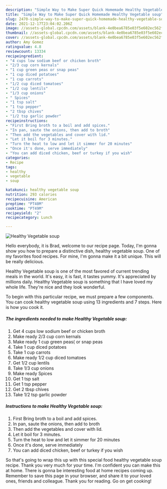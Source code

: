 ```yaml
---
description: "Simple Way to Make Super Quick Homemade Healthy Vegetable soup"
title: "Simple Way to Make Super Quick Homemade Healthy Vegetable soup"
slug: 2470-simple-way-to-make-super-quick-homemade-healthy-vegetable-soup
date: 2021-12-17T23:04:02.206Z
image: //assets-global.cpcdn.com/assets/blank-4e0bea6785e03f5e602ec562f230caae08da540cada707380b4fe1bbebba43da.png
thumbnail: //assets-global.cpcdn.com/assets/blank-4e0bea6785e03f5e602ec562f230caae08da540cada707380b4fe1bbebba43da.png
cover: //assets-global.cpcdn.com/assets/blank-4e0bea6785e03f5e602ec562f230caae08da540cada707380b4fe1bbebba43da.png
author: Amy Gomez
ratingvalue: 4.8
reviewcount: 13334
recipeingredient:
- "4 cups low sodium beef or chicken broth"
- "2/3 cup corn kernals"
- "1 cup green peas or snap peas"
- "1 cup diced potatoes"
- "1 cup carrots"
- "1/2 cup diced tomatoes"
- "1/2 cup lentils"
- "1/3 cup onions"
- " Spices"
- "1 tsp salt"
- "1 tsp pepper"
- "2 tbsp chives"
- "1/2 tsp garlic powder"
recipeinstructions:
- "First Bring broth to a boil and add spices."
- "In pan, saute the onions, then add to broth"
- "Then add the vegetables and cover with lid."
- "Let it boil for 3 minutes."
- "Turn the heat to low and let it simmer for 20 minutes"
- "Once it's done, serve immediately"
- "You can add diced chicken, beef or turkey if you wish"
categories:
- Recipe
tags:
- healthy
- vegetable
- soup

katakunci: healthy vegetable soup 
nutrition: 293 calories
recipecuisine: American
preptime: "PT40M"
cooktime: "PT49M"
recipeyield: "2"
recipecategory: Lunch

---
```



![Healthy Vegetable soup](//assets-global.cpcdn.com/assets/blank-4e0bea6785e03f5e602ec562f230caae08da540cada707380b4fe1bbebba43da.png)

Hello everybody, it is Brad, welcome to our recipe page. Today, I'm gonna show you how to prepare a distinctive dish, healthy vegetable soup. One of my favorites food recipes. For mine, I'm gonna make it a bit unique. This will be really delicious.



Healthy Vegetable soup is one of the most favored of current trending meals in the world. It's easy, it is fast, it tastes yummy. It's appreciated by millions daily. Healthy Vegetable soup is something that I have loved my whole life. They're nice and they look wonderful.


To begin with this particular recipe, we must prepare a few components. You can cook healthy vegetable soup using 13 ingredients and 7 steps. Here is how you cook it.

<!--inarticleads1-->

##### The ingredients needed to make Healthy Vegetable soup:

1. Get 4 cups low sodium beef or chicken broth
1. Make ready 2/3 cup corn kernals
1. Make ready 1 cup green peas( or snap peas
1. Take 1 cup diced potatoes
1. Take 1 cup carrots
1. Make ready 1/2 cup diced tomatoes
1. Get 1/2 cup lentils
1. Take 1/3 cup onions
1. Make ready  Spices
1. Get 1 tsp salt
1. Get 1 tsp pepper
1. Get 2 tbsp chives
1. Take 1/2 tsp garlic powder




<!--inarticleads2-->

##### Instructions to make Healthy Vegetable soup:

1. First Bring broth to a boil and add spices.
1. In pan, saute the onions, then add to broth
1. Then add the vegetables and cover with lid.
1. Let it boil for 3 minutes.
1. Turn the heat to low and let it simmer for 20 minutes
1. Once it's done, serve immediately
1. You can add diced chicken, beef or turkey if you wish




So that's going to wrap this up with this special food healthy vegetable soup recipe. Thank you very much for your time. I'm confident you can make this at home. There is gonna be interesting food at home recipes coming up. Remember to save this page in your browser, and share it to your loved ones, friends and colleague. Thank you for reading. Go on get cooking!
